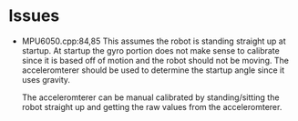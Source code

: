 # Issues
- MPU6050.cpp:84,85 This assumes the robot is standing straight up at
  startup. At startup the gyro portion does not make sense to
  calibrate since it is based off of motion and the robot should not
  be moving. The acceleromterer should be used to determine the
  startup angle since it uses gravity.
 
  The acceleromterer can be manual calibrated by standing/sitting the
  robot straight up and getting the raw values from the acceleromterer.
  
